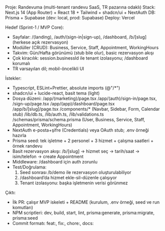 Proje: Randevuma (multi-tenant randevu SaaS, TR pazarına odaklı)
Stack: Next.js 14 (App Router) + React 18 + Tailwind + shadcn/ui + NextAuth
DB: Prisma + Supabase (dev: local, prod: Supabase)
Deploy: Vercel

Hedef (Sprint-1 / MVP Core):
- Sayfalar: 
  /(landing), /auth/(sign-in|sign-up), /dashboard, /b/[slug] (herkese açık rezervasyon)
- Modüller (CRUD): Business, Service, Staff, Appointment, WorkingHours
- Takvim: Gün/Hafta görünümü (stub bile olur), basic rezervasyon akışı
- Çok kiracılık: session.businessId ile tenant izolasyonu; /dashboard korumalı
- TR varsayılan dil; mobil-öncelikli UI

İstekler:
- Typescript, ESLint+Prettier, absolute imports (@"/*")
- shadcn/ui + lucide-react, basit tema (light)
- Dosya düzeni:
  /app/(marketing)/page.tsx
  /app/(auth)/sign-in/page.tsx, /sign-up/page.tsx
  /app/(app)/dashboard/page.tsx
  /app/b/[slug]/page.tsx
  /components/* (Navbar, Sidebar, Form, Calendar stub)
  /lib/db.ts, /lib/auth.ts, /lib/validations.ts
  /schemas/prisma/schema.prisma (User, Business, Service, Staff, Appointment, WorkingHours)
- NextAuth e-posta+şifre (Credentials) veya OAuth stub; .env örneği hazırla
- Prisma seed: tek işletme + 2 personel + 3 hizmet + çalışma saatleri + örnek randevu
- Basit rezervasyon akışı: /b/[slug] → hizmet seç → tarih/saat → isim/telefon → create Appointment
- Middleware: /dashboard için auth zorunlu
- Test/Doğrulama: 
  1) Seed sonrası /b/demo ile rezervasyon oluşturulabiliyor
  2) /dashboard’da hizmet ekle-sil-düzenle çalışıyor
  3) Tenant izolasyonu: başka işletmenin verisi görünmez

Çıktı:
- İlk PR: çalışır MVP iskeleti + README (kurulum, .env örneği, seed ve run komutları)
- NPM scriptleri: dev, build, start, lint, prisma:generate, prisma:migrate, prisma:seed
- Commit formatı: feat:, fix:, chore:, docs:
